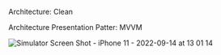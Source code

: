 Architecture: Clean

Architecture Presentation Patter: MVVM

![Simulator Screen Shot - iPhone 11 - 2022-09-14 at 13 01 14](https://user-images.githubusercontent.com/5337290/190063618-559f041c-1052-4f06-a38c-d8f7c316ea5e.png)
